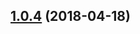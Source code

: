 <a name="1.0.4"></a>
## [1.0.4](https://github.com/zaki-yama/release-it-example/compare/v1.0.3...v1.0.4) (2018-04-18)



